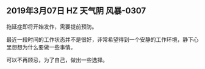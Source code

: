 ## 2019年3月07日 HZ 天气阴  风暴-0307

拖延症即将开始发作，需要提前预防。

最近一段时间的工作状态并不是很好，非常希望得到一个安静的工作环境，静下心里想想为什么要做一些事情。

可以不再顾忌，为了自己，做出一些选择。